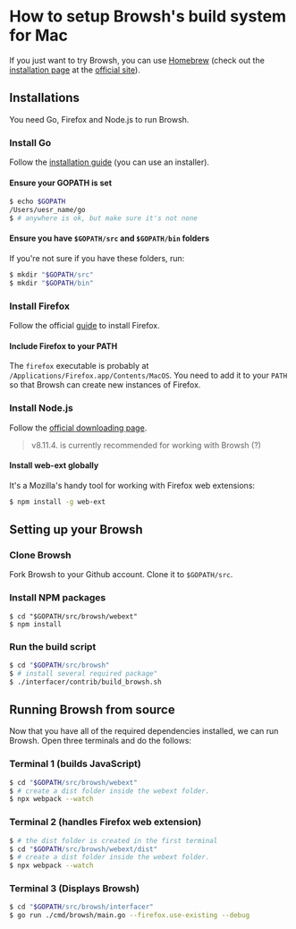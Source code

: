 # How to setup Browsh's build system for Mac
If you just want to try Browsh, you can use [Homebrew](https://brew.sh/) (check out the [installation page](https://www.brow.sh/docs/installation/) at the [official site](https://www.brow.sh/)).

## Installations
You need Go, Firefox and Node.js to run Browsh.

### Install Go
Follow the [installation guide](https://golang.org/doc/install) (you can use an installer).

#### Ensure your GOPATH is set

```sh
$ echo $GOPATH
/Users/uesr_name/go
$ # anywhere is ok, but make sure it's not none
```

#### Ensure you have `$GOPATH/src` and `$GOPATH/bin` folders
If you're not sure if you have these folders, run:

```sh
$ mkdir "$GOPATH/src"
$ mkdir "$GOPATH/bin"
```

### Install Firefox
Follow the official [guide](https://support.mozilla.org/en-US/kb/how-download-and-install-firefox-mac) to install Firefox.

#### Include Firefox to your PATH
The `firefox` executable is probably at `/Applications/Firefox.app/Contents/MacOS`. You need to add it to your `PATH` so that Browsh can create new instances of Firefox.

### Install Node.js
Follow the [official downloading page](https://nodejs.org/en/download/).

> v8.11.4. is currently recommended for working with Browsh (?)

#### Install web-ext globally
It's a Mozilla's handy tool for working with Firefox web extensions:

```sh
$ npm install -g web-ext
```

## Setting up your Browsh

### Clone Browsh
Fork Browsh to your Github account. Clone it to `$GOPATH/src`.

### Install NPM packages

```shell
$ cd "$GOPATH/src/browsh/webext"
$ npm install
```

### Run the build script

```sh
$ cd "$GOPATH/src/browsh"
$ # install several required package"
$ ./interfacer/contrib/build_browsh.sh
```

## Running Browsh from source
Now that you have all of the required dependencies installed, we can run Browsh. Open three terminals and do the follows:

### Terminal 1 (builds JavaScript)

```sh
$ cd "$GOPATH/src/browsh/webext"
$ # create a dist folder inside the webext folder.
$ npx webpack --watch
```

### Terminal 2 (handles Firefox web extension)

```sh
$ # the dist folder is created in the first terminal
$ cd "$GOPATH/src/browsh/webext/dist"
$ # create a dist folder inside the webext folder.
$ npx webpack --watch
```

### Terminal 3 (Displays Browsh)

```sh
$ cd "$GOPATH/src/browsh/interfacer"
$ go run ./cmd/browsh/main.go --firefox.use-existing --debug
```

